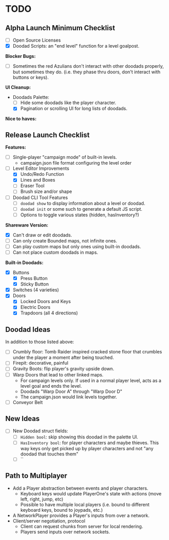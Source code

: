 # TODO

## Alpha Launch Minimum Checklist

- [ ] Open Source Licenses
- [x] Doodad Scripts: an "end level" function for a level goalpost.

**Blocker Bugs:**

- [ ] Sometimes the red Azulians don't interact with other doodads
  properly, but sometimes they do. (i.e. they phase thru doors, don't
  interact with buttons or keys).

**UI Cleanup:**

- Doodads Palette:
  - [ ] Hide some doodads like the player character.
  - [x] Pagination or scrolling UI for long lists of doodads.

**Nice to haves:**

## Release Launch Checklist

**Features:**

- [ ] Single-player "campaign mode" of built-in levels.
  - campaign.json file format configuring the level order
- [ ] Level Editor Improvements
  - [x] Undo/Redo Function
  - [x] Lines and Boxes
  - [ ] Eraser Tool
  - [ ] Brush size and/or shape
- [ ] Doodad CLI Tool Features
  - [ ] `doodad show` to display information about a level or doodad.
  - [ ] `doodad init` or some such to generate a default JS script.
  - [ ] Options to toggle various states (hidden, hasInventory?)

**Shareware Version:**

- [x] Can't draw or edit doodads.
- [ ] Can only create Bounded maps, not infinite ones.
- [ ] Can play custom maps but only ones using built-in doodads.
- [ ] Can not place custom doodads in maps.

**Built-in Doodads:**

- [x] Buttons
  - [x] Press Button
  - [x] Sticky Button
- [x] Switches (4 varieties)
- [x] Doors
  - [x] Locked Doors and Keys
  - [x] Electric Doors
  - [x] Trapdoors (all 4 directions)

## Doodad Ideas

In addition to those listed above:

- [ ] Crumbly floor: Tomb Raider inspired cracked stone floor that
  crumbles under the player a moment after being touched.
- [ ] Firepit: decorative, painful
- [ ] Gravity Boots: flip player's gravity upside down.
- [ ] Warp Doors that lead to other linked maps.
  - For campaign levels only. If used in a normal player level, acts
    as a level goal and ends the level.
  - Doodads "Warp Door A" through "Warp Door D"
  - The campaign.json would link levels together.
- [ ] Conveyor Belt

## New Ideas

- [ ] New Doodad struct fields:
  - [ ] `Hidden bool`: skip showing this doodad in the palette UI.
  - [ ] `HasInventory bool`: for player characters and maybe thieves. This way
    keys only get picked up by player characters and not "any doodad that
    touches them"
  - [ ] ``

## Path to Multiplayer

* Add a Player abstraction between events and player characters.
  * Keyboard keys would update PlayerOne's state with actions (move left, right, jump, etc)
  * Possible to have multiple local players (i.e. bound to different keyboard keys, bound to joypads, etc.)
* A NetworkPlayer provides a Player's inputs from over a network.
* Client/server negotiation, protocol
  * Client can request chunks from server for local rendering.
  * Players send inputs over network sockets.
